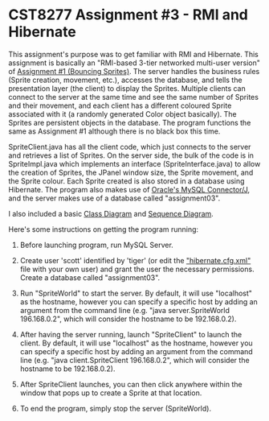 # CST8277 Assignment #3 - RMI and Hibernate
This assignment's purpose was to get familiar with RMI and Hibernate. This assignment is basically an "RMI-based 3-tier networked multi-user version" of <a href="https://github.com/richard1990/CST8277-Assignment1">Assignment #1 (Bouncing Sprites)</a>. The server handles the business rules (Sprite creation, movement, etc.), accesses the database, and tells the presentation layer (the client) to display the Sprites. Multiple clients can connect to the server at the same time and see the same number of Sprites and their movement, and each client has a different coloured Sprite associated with it (a randomly generated Color object basically). The Sprites are persistent objects in the database. The program functions the same as Assignment #1 although there is no black box this time.

SpriteClient.java has all the client code, which just connects to the server and retrieves a list of Sprites. On the server side, the bulk of the code is in SpriteImpl.java which implements an interface (SpriteInterface.java) to allow the creation of Sprites, the JPanel window size, the Sprite movement, and the Sprite colour. Each Sprite created is also stored in a database using Hibernate. The program also makes use of <a href="https://dev.mysql.com/downloads/connector/j/5.1.html">Oracle's MySQL Connector/J<a/>, and the server makes use of a database called "assignment03".

I also included a basic <a href="https://github.com/richard1990/CST8277-Assignment3/blob/master/Class_Diagram.png">Class Diagram</a> and <a href="https://github.com/richard1990/CST8277-Assignment3/blob/master/Sequence_Diagram.png">Sequence Diagram</a>.

Here's some instructions on getting the program running:

1. Before launching program, run MySQL Server.

2. Create user 'scott' identified by 'tiger' (or edit the <a href="https://github.com/richard1990/CST8277-Assignment3/blob/master/src/hibernate.cfg.xml">"hibernate.cfg.xml"</a> file with your own user) and
   grant the user the necessary permissions. Create a database called "assignment03".

3. Run "SpriteWorld" to start the server. By default, it will use "localhost" as the hostname, however 
   you can specify a specific host by adding an argument from the command line (e.g. "java server.SpriteWorld 196.168.0.2",
   which will consider the hostname to be 192.168.0.2).

4. After having the server running, launch "SpriteClient" to launch the client. By default, it will use
   "localhost" as the hostname, however you can specify a specific host by adding an argument from the 
   command line (e.g. "java client.SpriteClient 196.168.0.2", which will consider the hostname to be 192.168.0.2).

5. After SpriteClient launches, you can then click anywhere within the window that pops up to create a Sprite at that location.

6. To end the program, simply stop the server (SpriteWorld).
